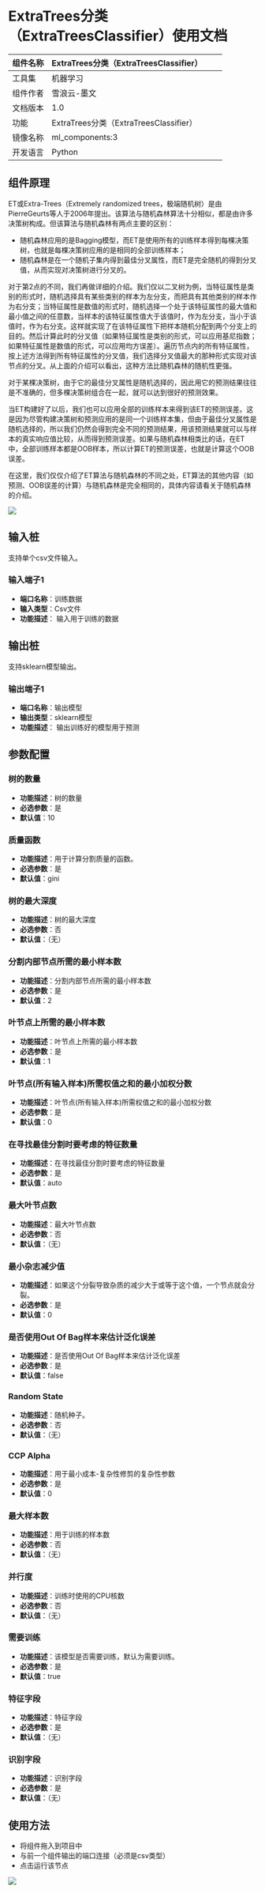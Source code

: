 # ExtraTrees分类（ExtraTreesClassifier）使用文档
| 组件名称 | ExtraTrees分类（ExtraTreesClassifier）|  |  |
| --- | --- | --- | --- |
| 工具集 | 机器学习 |  |  |
| 组件作者 | 雪浪云-墨文 |  |  |
| 文档版本 | 1.0 |  |  |
| 功能 | ExtraTrees分类（ExtraTreesClassifier）|  |  |
| 镜像名称 | ml_components:3 |  |  |
| 开发语言 | Python |  |  |

## 组件原理
ET或Extra-Trees（Extremely randomized trees，极端随机树）是由PierreGeurts等人于2006年提出。该算法与随机森林算法十分相似，都是由许多决策树构成。但该算法与随机森林有两点主要的区别：

- 随机森林应用的是Bagging模型，而ET是使用所有的训练样本得到每棵决策树，也就是每棵决策树应用的是相同的全部训练样本；
- 随机森林是在一个随机子集内得到最佳分叉属性，而ET是完全随机的得到分叉值，从而实现对决策树进行分叉的。

对于第2点的不同，我们再做详细的介绍。我们仅以二叉树为例，当特征属性是类别的形式时，随机选择具有某些类别的样本为左分支，而把具有其他类别的样本作为右分支；当特征属性是数值的形式时，随机选择一个处于该特征属性的最大值和最小值之间的任意数，当样本的该特征属性值大于该值时，作为左分支，当小于该值时，作为右分支。这样就实现了在该特征属性下把样本随机分配到两个分支上的目的。然后计算此时的分叉值（如果特征属性是类别的形式，可以应用基尼指数；如果特征属性是数值的形式，可以应用均方误差）。遍历节点内的所有特征属性，按上述方法得到所有特征属性的分叉值，我们选择分叉值最大的那种形式实现对该节点的分叉。从上面的介绍可以看出，这种方法比随机森林的随机性更强。

对于某棵决策树，由于它的最佳分叉属性是随机选择的，因此用它的预测结果往往是不准确的，但多棵决策树组合在一起，就可以达到很好的预测效果。

当ET构建好了以后，我们也可以应用全部的训练样本来得到该ET的预测误差。这是因为尽管构建决策树和预测应用的是同一个训练样本集，但由于最佳分叉属性是随机选择的，所以我们仍然会得到完全不同的预测结果，用该预测结果就可以与样本的真实响应值比较，从而得到预测误差。如果与随机森林相类比的话，在ET中，全部训练样本都是OOB样本，所以计算ET的预测误差，也就是计算这个OOB误差。

在这里，我们仅仅介绍了ET算法与随机森林的不同之处，ET算法的其他内容（如预测、OOB误差的计算）与随机森林是完全相同的，具体内容请看关于随机森林的介绍。

![](./img/ExtraTrees分类1.png)
## 输入桩
支持单个csv文件输入。
### 输入端子1

- **端口名称**：训练数据
- **输入类型**：Csv文件
- **功能描述**： 输入用于训练的数据
## 输出桩
支持sklearn模型输出。
### 输出端子1

- **端口名称**：输出模型
- **输出类型**：sklearn模型
- **功能描述**： 输出训练好的模型用于预测
## 参数配置
### 树的数量

- **功能描述**：树的数量
- **必选参数**：是
- **默认值**：10
### 质量函数

- **功能描述**：用于计算分割质量的函数。
- **必选参数**：是
- **默认值**：gini
### 树的最大深度

- **功能描述**：树的最大深度
- **必选参数**：否
- **默认值**：（无）
### 分割内部节点所需的最小样本数

- **功能描述**：分割内部节点所需的最小样本数
- **必选参数**：是
- **默认值**：2
### 叶节点上所需的最小样本数

- **功能描述**：叶节点上所需的最小样本数
- **必选参数**：是
- **默认值**：1
### 叶节点(所有输入样本)所需权值之和的最小加权分数

- **功能描述**：叶节点(所有输入样本)所需权值之和的最小加权分数
- **必选参数**：是
- **默认值**：0
### 在寻找最佳分割时要考虑的特征数量

- **功能描述**：在寻找最佳分割时要考虑的特征数量
- **必选参数**：是
- **默认值**：auto
### 最大叶节点数

- **功能描述**：最大叶节点数
- **必选参数**：否
- **默认值**：（无）
### 最小杂志减少值

- **功能描述**：如果这个分裂导致杂质的减少大于或等于这个值，一个节点就会分裂。
- **必选参数**：是
- **默认值**：0
### 是否使用Out Of Bag样本来估计泛化误差

- **功能描述**：是否使用Out Of Bag样本来估计泛化误差
- **必选参数**：是
- **默认值**：false
### Random State

- **功能描述**：随机种子。
- **必选参数**：否
- **默认值**：（无）
### CCP Alpha

- **功能描述**：用于最小成本-复杂性修剪的复杂性参数
- **必选参数**：是
- **默认值**：0
### 最大样本数

- **功能描述**：用于训练的样本数
- **必选参数**：否
- **默认值**：（无）
### 并行度

- **功能描述**：训练时使用的CPU核数
- **必选参数**：否
- **默认值**：（无）
### 需要训练

- **功能描述**：该模型是否需要训练，默认为需要训练。
- **必选参数**：是
- **默认值**：true
### 特征字段

- **功能描述**：特征字段
- **必选参数**：是
- **默认值**：（无）
### 识别字段

- **功能描述**：识别字段
- **必选参数**：是
- **默认值**：（无）
## 使用方法
- 将组件拖入到项目中
- 与前一个组件输出的端口连接（必须是csv类型）
- 点击运行该节点


![](./img/ExtraTrees分类2.png)



